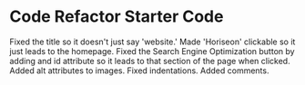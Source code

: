# Code Refactor Starter Code

Fixed the title so it doesn't just say 'website.'
Made 'Horiseon' clickable so it just leads to the homepage.
Fixed the Search Engine Optimization button by adding and id attribute so it leads to that section of the page when clicked.
Added alt attributes to images.
Fixed indentations.
Added comments.
